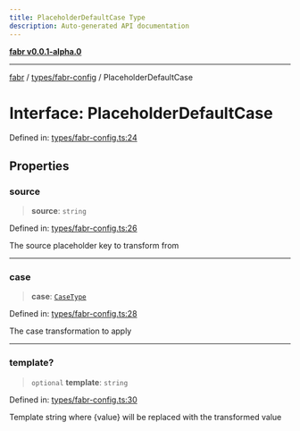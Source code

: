 ```yaml
---
title: PlaceholderDefaultCase Type
description: Auto-generated API documentation
---
```


[**fabr v0.0.1-alpha.0**](../../../README.md)

***

[fabr](../../../README.md) / [types/fabr-config](../README.md) / PlaceholderDefaultCase

# Interface: PlaceholderDefaultCase

Defined in: [types/fabr-config.ts:24](https://github.com/yashjawale/fabr/blob/main/src/types/fabr-config.ts#L24)

## Properties

### source

> **source**: `string`

Defined in: [types/fabr-config.ts:26](https://github.com/yashjawale/fabr/blob/main/src/types/fabr-config.ts#L26)

The source placeholder key to transform from

***

### case

> **case**: [`CaseType`](../type-aliases/CaseType.md)

Defined in: [types/fabr-config.ts:28](https://github.com/yashjawale/fabr/blob/main/src/types/fabr-config.ts#L28)

The case transformation to apply

***

### template?

> `optional` **template**: `string`

Defined in: [types/fabr-config.ts:30](https://github.com/yashjawale/fabr/blob/main/src/types/fabr-config.ts#L30)

Template string where {value} will be replaced with the transformed value
